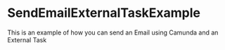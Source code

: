 # SendEmailExternalTaskExample
This is an example of how you can send an Email using Camunda and an External Task
